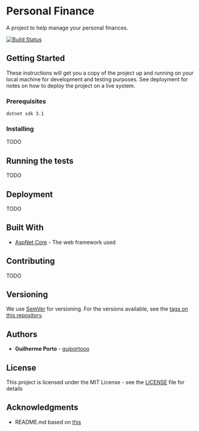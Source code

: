 # Personal Finance

A project to help manage your personal finances.

[![Build Status](https://dev.azure.com/gportooo/Personal%20Finance/_apis/build/status/guiportooo.PersonalFinance?branchName=master)](https://dev.azure.com/gportooo/Personal%20Finance/_build/latest?definitionId=1&branchName=master)

## Getting Started

These instructions will get you a copy of the project up and running on your local machine for development and testing purposes. See deployment for notes on how to deploy the project on a live system.

### Prerequisites

```
dotnet sdk 3.1
```

### Installing

TODO

## Running the tests

TODO

## Deployment

TODO

## Built With

* [AspNet Core](https://dotnet.microsoft.com/download/dotnet-core/3.1) - The web framework used

## Contributing

TODO

## Versioning

We use [SemVer](http://semver.org/) for versioning. For the versions available, see the [tags on this repository](https://github.com/your/project/tags). 

## Authors

* **Guilherme Porto** - [guiportooo](https://github.com/guiportooo)

## License

This project is licensed under the MIT License - see the [LICENSE](LICENSE) file for details

## Acknowledgments

* README.md based on [this](https://gist.github.com/PurpleBooth/109311bb0361f32d87a2)
